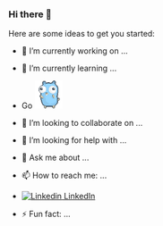 ### Hi there 👋


Here are some ideas to get you started:

- 🔭 I’m currently working on ...
- 🌱 I’m currently learning ...
- Go  <img src="https://github.com/chiragwalia/chiragwalia/blob/main/dancing-gopher.gif" alt="Your GIF" width="50" style="max-width:50%"/>

- 👯 I’m looking to collaborate on ...
- 🤔 I’m looking for help with ...
- 💬 Ask me about ...
- 📫 How to reach me: ...
- [![Linkedin](https://i.stack.imgur.com/gVE0j.png) LinkedIn](https://www.linkedin.com/in/chiragwalia)
- ⚡ Fun fact: ...


